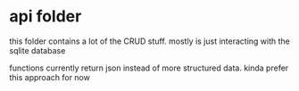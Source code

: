 # api folder

this folder contains a lot of the CRUD stuff. mostly is just interacting with the sqlite database

functions currently return json instead of more structured data. kinda prefer this approach for now
